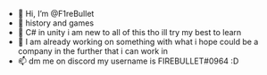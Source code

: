 - 👋 Hi, I’m @F1reBullet
- 👀 history and games 
- 🌱 C# in unity i am new to all of this tho ill try my best to learn 
- 💞️ I am already working on something with what i hope could be a company in the further that i can work in
- 📫 dm me on discord my username is FIREBULLET#0964 :D

<!---
F1reBullet/F1reBullet is a ✨ special ✨ repository because its `README.md` (this file) appears on your GitHub profile.
You can click the Preview link to take a look at your changes.
--->
